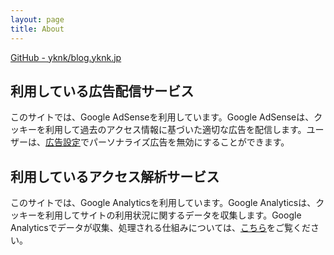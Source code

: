 ```yaml
---
layout: page
title: About
---
```


[GitHub - yknk/blog.yknk.jp](https://github.com/yknk/blog.yknk.jp)

## 利用している広告配信サービス

このサイトでは、Google AdSenseを利用しています。Google AdSenseは、クッキーを利用して過去のアクセス情報に基づいた適切な広告を配信します。ユーザーは、[広告設定](https://adssettings.google.com/)でパーソナライズ広告を無効にすることができます。

## 利用しているアクセス解析サービス

このサイトでは、Google Analyticsを利用しています。Google Analyticsは、クッキーを利用してサイトの利用状況に関するデータを収集します。Google Analyticsでデータが収集、処理される仕組みについては、[こちら](https://policies.google.com/technologies/partner-sites)をご覧ください。
